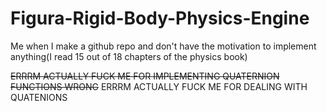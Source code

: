 # Figura-Rigid-Body-Physics-Engine 
Me when I make a github repo and don't have the motivation to implement anything(I read 15 out of 18 chapters of the physics book)


~~ERRRM ACTUALLY FUCK ME FOR IMPLEMENTING QUATERNION FUNCTIONS WRONG~~
ERRRM ACTUALLY FUCK ME FOR DEALING WITH QUATENIONS

